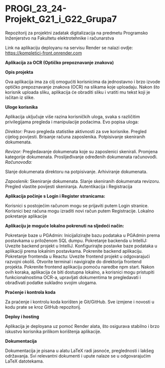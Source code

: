 # PROGI_23_24-Projekt_G21_i_G22_Grupa7
Repozitorij za projektni zadatak digitalizacija na predmetu Programsko Inženjerstvo na Fakultetu elektrotehnike i računarstva

Link na aplikaciju deployanu na servisu Render se nalazi ovdje:
https://kompletici-front.onrender.com

**Aplikacija za OCR (Optičko prepoznavanje znakova)**

**Opis projekta**

Ova aplikacija ima za cilj omogućiti korisnicima da jednostavno i brzo izvode optičko prepoznavanje znakova (OCR) na slikama koje uploadaju. Nakon što korisnik uploada sliku, aplikacija će obraditi sliku i vratiti mu tekst koji je isčitan iz slike.

**Uloge korisnika**

Aplikacija uključuje više razina korisničkih uloga, svaka s različitim privilegijama pregleda i manipulacije podacima. Evo popisa uloga:

_Direktor:_
Pravo pregleda statistike aktivnosti za sve korisnike.
Pregled cijelog povijesti.
Brisanje računa zaposlenika.
Potpisivanje skeniranih dokumenata.


_Revizor:_
Pregledavanje dokumenata koje su zaposlenici skenirali.
Promjena kategorije dokumenata.
Proslijeđivanje određenih dokumenata računovođi.
_Računovođa:_


Slanje dokumenata direktoru na potpisivanje.
Arhiviranje dokumenata.


_Zaposlenik:_
Skeniranje dokumenata.
Slanje skeniranih dokumenata revizoru.
Pregled vlastite povijesti skeniranja.
Autentikacija i Registracija

**Aplikacija počinje s Login i Register stranicama:**

Korisnici s postojećim računom mogu se prijaviti putem Login stranice.
Korisnici bez računa mogu izraditi novi račun putem Registracije.
Lokalno pokretanje aplikacije

**Aplikaciju je moguće lokalno pokrenuti na sljedeći način:**

Pokretanje baze u PGAdmin:
Inicijalizirajte bazu podataka u PGAdmin prema postavkama u priloženom SQL dumpu.
Pokretanje backenda u IntelliJ:
Uvezite backend projekt u IntelliJ.
Konfigurirajte postavke baze podataka u aplikaciji prema lokalnim postavkama.
Pokrenite backend aplikaciju.
Pokretanje frontenda u Reactu:
Uvezite frontend projekt u odgovarajući razvojni okoliš.
Otvorite terminal i navigirajte do direktorija frontend projekta.
Pokrenite frontend aplikaciju pomoću naredbe npm start.
Nakon ovih koraka, aplikacija će biti dostupna lokalno, a korisnici mogu pristupiti funkcionalnostima OCR-a, upravljati dokumentima te pregledavati i obrađivati podatke sukladno svojim ulogama.

**Praćenje i kontrola koda**

Za praćenje i kontrolu koda korišten je Git/GitHub. Sve izmjene i novosti u kodu prate se kroz GitHub repozitorij.

**Deploy i hosting**

Aplikacija je deployana uz pomoć Render alata, što osigurava stabilno i brzo iskustvo korisnika prilikom korištenja aplikacije.

**Dokumentacija**

Dokumentacija je pisana u alatu LaTeX radi jasnoće, preglednosti i lakšeg održavanja. Svi relevantni dokumenti i upute nalaze se u odgovarajućim LaTeX datotekama.

